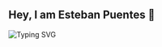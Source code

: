## Hey, I am Esteban Puentes 👋

![Typing SVG](https://readme-typing-svg.herokuapp.com?font=Ubuntu+Mono&color=%239742F7&lines=DevOps+Engineer+at+Swiss+Timing;Helping+horses+become+unicorns;Connecting+teams;Automating+processes;Creating++infrastructure+as+code;Ensuring+feedback+;Providing+guidelines;Sharing+workflows)
